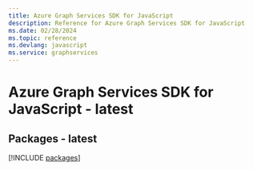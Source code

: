 ```yaml
---
title: Azure Graph Services SDK for JavaScript
description: Reference for Azure Graph Services SDK for JavaScript
ms.date: 02/28/2024
ms.topic: reference
ms.devlang: javascript
ms.service: graphservices
---
```

# Azure Graph Services SDK for JavaScript - latest
## Packages - latest
[!INCLUDE [packages](graph-services-index.md)]